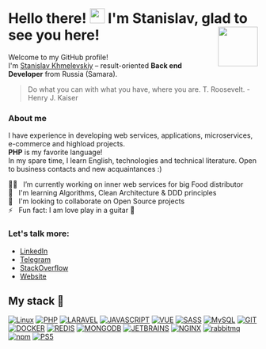 # Hello there! <img src="https://raw.githubusercontent.com/sv-hmelevsky/svhmelevsky/main/hi.gif" width="30px"> I'm Stanislav, glad to see you here! <a href="https://hmelevsky.com/?from=github" target="_blank"><img src="https://github.com/sv-hmelevsky/svhmelevsky/raw/main/favicon_192.png" align="right" width="80" /></a>

Welcome to my GitHub profile!<br>
I'm [Stanislav Khmelevskiy](https://hmelevsky.com/?from=github) &ndash; result-oriented **Back end Developer** from Russia (Samara).

> Do what you can with what you have, where you are. T. Roosevelt. - Henry J. Kaiser

### About me
I have experience in developing web services, applications, microservices, e-commerce and highload projects.<br>
**PHP** is my favorite language!<br>
In my spare time, I learn English, technologies and technical literature.
Open to business contacts and new acquaintances :)

:man_technologist: &nbsp; I’m currently working on inner web services for big Food distributor<br>
:muscle: &nbsp; I'm learning Algorithms, Clean Architecture & DDD principles<br>
:handshake: &nbsp; I'm looking to collaborate on Open Source projects<br>
:zap: &nbsp; Fun fact: I am love play in a guitar 🎸

### Let's talk more:

- [LinkedIn](https://linkedin.com/in/sv-hmelevsky)
- [Telegram](https://t.me/sv_hmelevsky)
- [StackOverflow](https://ru.stackoverflow.com/users/240651/stanislav-hmelevsky)
- [Website](https://hmelevsky.com)


## My stack 🚀
[![Linux](https://img.shields.io/badge/linux-%FCC624.svg?style=for-the-badge&logo=linux&logoColor=black&color=FCC624)](#)
[![PHP](https://img.shields.io/badge/PHP-FF2D20?style=for-the-badge&logo=php&logoColor=white&color=777BB4)](#)
[![LARAVEL](https://img.shields.io/badge/laravel-%FF2D20.svg?style=for-the-badge&logo=laravel&logoColor=white&color=FF2D20)](#)
[![JAVASCRIPT](https://img.shields.io/badge/JavaScript-F7DF1E?style=for-the-badge&logo=javascript&logoColor=black)](#)
[![VUE](https://img.shields.io/badge/VueJS-FF2D20?style=for-the-badge&logo=vuedotjs&logoColor=white&color=4fc08d)](#)
[![SASS](https://img.shields.io/badge/Sass-CC6699?style=for-the-badge&logo=sass&logoColor=white)](#)
[![MySQL](https://img.shields.io/badge/mysql-%4479A1.svg?style=for-the-badge&logo=mysql&logoColor=white&color=4479A1)](#)
[![GIT](https://img.shields.io/badge/git-%3776AB.svg?style=for-the-badge&logo=git&logoColor=white&color=F05032)](#)
[![DOCKER](https://img.shields.io/badge/Docker%20-%232496ED.svg?&style=for-the-badge&logo=Docker&logoColor=ffffff)](#)
[![REDIS](https://img.shields.io/badge/Redis-43853D?style=for-the-badge&logo=redis&logoColor=white&color=A41F16)](#)
[![MONGODB](https://img.shields.io/badge/MongoDB-4EA94B?style=for-the-badge&logo=mongodb&logoColor=white)](#)
[![JETBRAINS](https://img.shields.io/badge/Jet%20Brains-00C58E?style=for-the-badge&logo=jetbrains&color=000000&logoColor=ffffff)](#)
[![NGINX](https://img.shields.io/badge/NGINX-%FF2D20.svg?style=for-the-badge&logo=nginx&logoColor=white&color=00B140)](#)
[![rabbitmq](https://img.shields.io/badge/RabbitMQ-ffffff?style=for-the-badge&logo=rabbitmq&color=FF6600&logoColor=white)](#)
[![npm](https://img.shields.io/badge/NPM-ffffff?style=for-the-badge&logo=npm&color=333333&logoColor=ffffff)](#)
[![PS5](https://img.shields.io/badge/PS5-ffffff?style=for-the-badge&logo=playstation&color=white&logoColor=000)](#)
